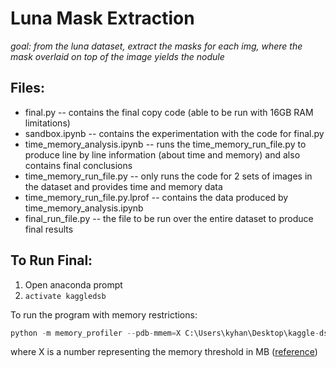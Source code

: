 # Luna Mask Extraction
*goal: from the luna dataset, extract the masks for each img, where the mask overlaid on top of the image yields the nodule*

## Files:
* final.py -- contains the final copy code (able to be run with 16GB RAM limitations)
* sandbox.ipynb -- contains the experimentation with the code for final.py
* time_memory_analysis.ipynb -- runs the time_memory_run_file.py to produce line by line information (about time and memory) and also contains final conclusions
* time_memory_run_file.py -- only runs the code for 2 sets of images in the dataset and provides time and memory data
* time_memory_run_file.py.lprof -- contains the data produced by time_memory_analysis.ipynb
* final_run_file.py -- the file to be run over the entire dataset to produce final results

## To Run Final:
1. Open anaconda prompt
2. `activate kaggledsb`

To run the program with memory restrictions:
```python
python -m memory_profiler --pdb-mmem=X C:\Users\kyhan\Desktop\kaggle-dsb\code\pipeline\build-simple-model\luna_mask_extraction\final_run_file.py
```
where X is a number representing the memory threshold in MB ([reference](https://github.com/fabianp/memory_profiler#setting-debugger-breakpoints))
